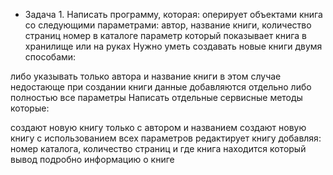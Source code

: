 * Задача 1. 
Написать программу, которая:
оперирует объектами книга со следующими параметрами:
автор,
название книги,
количество страниц
номер в каталоге
параметр который показывает книга в хранилище или на руках
Нужно уметь создавать новые книги двумя способами:

либо указывать только автора и название книги в этом случае недостающе при создании книги данные добавляются отдельно
либо полностью все параметры
Написать отдельные сервисные методы которые:

создают новую книгу только с автором и названием
создают новую книгу с использованием всех параметров
редактирует книгу добавляя: номер каталога, количество страниц и где книга находится
который вывод подробно информацию о книге